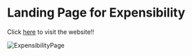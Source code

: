 # Landing Page for Expensibility

Click [here](https://qdttdev.github.io/expensibility-landing/) to visit the website!!

![ExpensibilityPage](https://user-images.githubusercontent.com/56989578/140180381-b2f8eca0-6a35-4e5c-b900-5f3d8d9c982b.gif)
